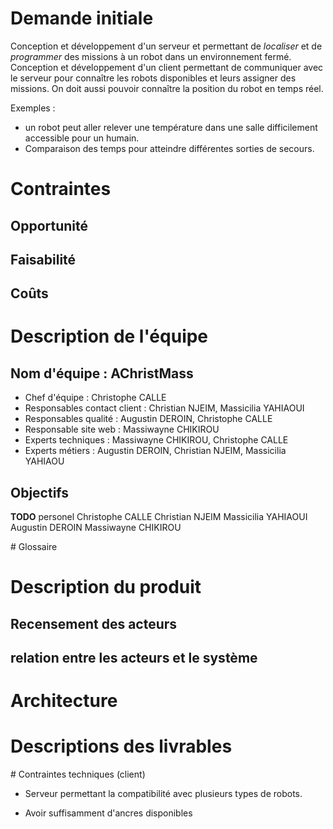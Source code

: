 # Demande initiale

Conception et développement d'un serveur et permettant de *localiser* et de *programmer* des missions à un robot dans un environnement fermé.
Conception et développement d'un client permettant de communiquer avec le serveur pour connaître les robots disponibles et leurs assigner des missions. On doit aussi pouvoir connaître la position du robot en temps réel.

Exemples :

* un robot peut aller relever une température dans une salle difficilement accessible pour un humain.
* Comparaison des temps pour atteindre différentes sorties de secours.

# Contraintes

## Opportunité

## Faisabilité

## Coûts

# Description de l'équipe

## Nom d'équipe : AChristMass

* Chef d'équipe : Christophe CALLE 
* Responsables contact client : Christian NJEIM, Massicilia YAHIAOUI 
* Responsables qualité : Augustin DEROIN, Christophe CALLE 
* Responsable site web : Massiwayne CHIKIROU 
* Experts techniques : Massiwayne CHIKIROU, Christophe CALLE 
* Experts métiers : Augustin DEROIN, Christian NJEIM, Massicilia YAHIAOU

## Objectifs

**TODO** personel
Christophe CALLE
Christian NJEIM
Massicilia YAHIAOUI
Augustin DEROIN
Massiwayne CHIKIROU

# Glossaire

# Description du produit

## Recensement des acteurs

## relation entre les acteurs et le système

# Architecture

# Descriptions des livrables

# Contraintes techniques (client)

* Serveur permettant la compatibilité avec plusieurs types de robots.

* Avoir suffisamment d'ancres disponibles
